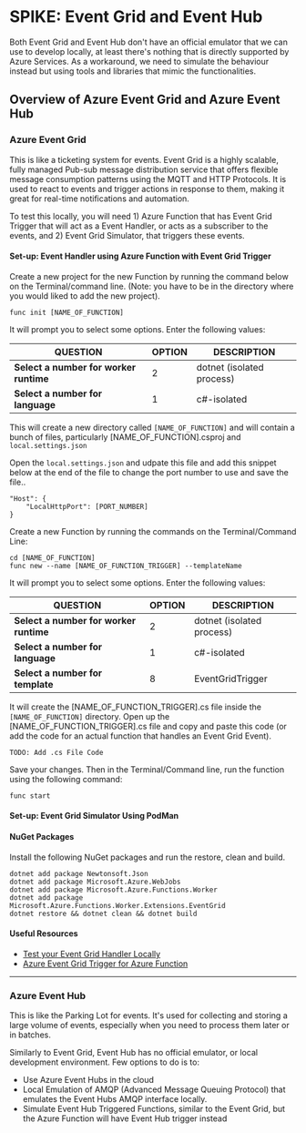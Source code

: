 # SPIKE: Event Grid and Event Hub

Both Event Grid and Event Hub don't have an official emulator that we can use to develop locally, at least there's nothing that is directly supported by Azure Services. As a workaround, we need to simulate the behaviour instead but using tools and libraries that mimic the functionalities.

## Overview of Azure Event Grid and Azure Event Hub

### Azure Event Grid

This is like a ticketing system for events. Event Grid is a highly scalable, fully managed Pub-sub message distribution service that offers flexible message consumption patterns using the MQTT and HTTP Protocols. It is used to react to events and trigger actions in response to them, making it great for real-time notifications and automation.

To test this locally, you will need 1) Azure Function that has Event Grid Trigger that will act as a Event Handler, or acts as a subscriber to the events, and 2) Event Grid Simulator, that triggers these events.

#### Set-up: Event Handler using Azure Function with Event Grid Trigger

Create a new project for the new Function by running the command below on the Terminal/command line. (Note: you have to be in the directory where you would liked to add the new project).

    func init [NAME_OF_FUNCTION]

It will prompt you to select some options. Enter the following values:

| QUESTION                               | OPTION | DESCRIPTION               |
|----------------------------------------|--------|---------------------------|
| **Select a number for worker runtime** | 2      | dotnet (isolated process) |
| **Select a number for language**       | 1      | c#-isolated               |

This will create a new directory called `[NAME_OF_FUNCTION]` and will contain a bunch of files, particularly [NAME_OF_FUNCTION].csproj and `local.settings.json`

Open the `local.settings.json` and udpate this file and add this snippet below at the end of the file to change the port number to use and save the file..

    "Host": {
        "LocalHttpPort": [PORT_NUMBER]
    }

Create a new Function by running the commands on the Terminal/Command Line:

    cd [NAME_OF_FUNCTION]
    func new --name [NAME_OF_FUNCTION_TRIGGER] --templateName

It will prompt you to select some options. Enter the following values:

| QUESTION                               | OPTION | DESCRIPTION               |
|----------------------------------------|--------|---------------------------|
| **Select a number for worker runtime** | 2      | dotnet (isolated process) |
| **Select a number for language**       | 1      | c#-isolated               |
| **Select a number for template**       | 8      | EventGridTrigger          |

It will create the [NAME_OF_FUNCTION_TRIGGER].cs file inside the `[NAME_OF_FUNCTION]` directory. Open up the [NAME_OF_FUNCTION_TRIGGER].cs file and copy and paste this code (or add the code for an actual function that handles an Event Grid Event).

    TODO: Add .cs File Code

Save your changes. Then in the Terminal/Command line, run the function using the following command:

    func start

#### Set-up: Event Grid Simulator Using PodMan

#### NuGet Packages

Install the following NuGet packages and run the restore, clean and build.

    dotnet add package Newtonsoft.Json
    dotnet add package Microsoft.Azure.WebJobs
    dotnet add package Microsoft.Azure.Functions.Worker
    dotnet add package Microsoft.Azure.Functions.Worker.Extensions.EventGrid
    dotnet restore && dotnet clean && dotnet build


#### Useful Resources

* [Test your Event Grid Handler Locally](https://learn.microsoft.com/en-us/azure/communication-services/how-tos/event-grid/local-testing-event-grid)
* [Azure Event Grid Trigger for Azure Function](https://learn.microsoft.com/en-us/azure/azure-functions/functions-bindings-event-grid-trigger?tabs=python-v2%2Cin-process%2Cnodejs-v4%2Cextensionv3&pivots=programming-language-csharp)

---

### Azure Event Hub

This is like the Parking Lot for events. It's used for collecting and storing a large volume of events, especially when you need to process them later or in batches.

Similarly to Event Grid, Event Hub has no official emulator, or local development environment. Few options to do is to:

* Use Azure Event Hubs in the cloud
* Local Emulation of AMQP (Advanced Message Queuing Protocol) that emulates the Event Hubs AMQP interface locally.
* Simulate Event Hub Triggered Functions, similar to the Event Grid, but the Azure Function will have Event Hub trigger instead
